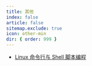 ```yaml
---
title: 其他
index: false
article: false
sitemap.exclude: true
icon: other-min
dir: { order: 999 }
---
```


- [Linux 命令行与 Shell 脚本编程](linux_command_line_and_shell_scripting_bible/README.md)
